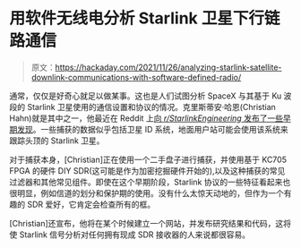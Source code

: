 # 用软件无线电分析 Starlink 卫星下行链路通信

> 原文：<https://hackaday.com/2021/11/26/analyzing-starlink-satellite-downlink-communications-with-software-defined-radio/>

通常，仅仅是好奇心就足以做某事。这也是人们试图分析 SpaceX 与其基于 Ku 波段的 Starlink 卫星使用的通信设置和协议的情况。克里斯蒂安·哈恩(Christian Hahn)就是其中之一，他最近在 Reddit 上[向 *r/StarlinkEngineering* 发布了一些早期发现](https://www.reddit.com/r/StarlinkEngineering/comments/qwm1v5/observations_of_starlink_satellite_to_user/)。一些捕获的数据似乎包括卫星 ID 系统，地面用户站可能会使用该系统来跟踪头顶的 Starlink 卫星。

对于捕获本身，[Christian]正在使用一个二手盘子进行捕获，并使用基于 KC705 FPGA 的硬件 DIY SDR(这可能是作为加密挖掘硬件开始的),以及这种捕获的常见过滤器和其他常见组件。即使在这个早期阶段，Starlink 协议的一些特征看起来也很明显，例如信道的划分和保护期的使用。没有什么太惊天动地的，但作为一个有趣的 SDR 爱好，它肯定会检查所有的框。

[Christian]还宣布，他将在某个时候建立一个网站，并发布研究结果和代码，这将使 Starlink 信号分析对任何拥有现成 SDR 接收器的人来说都很容易。